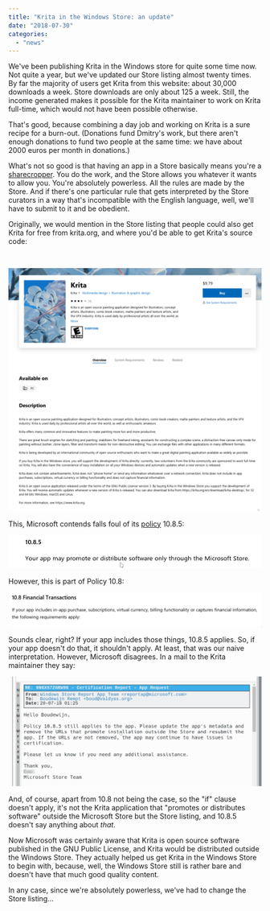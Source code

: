 ```yaml
---
title: "Krita in the Windows Store: an update"
date: "2018-07-30"
categories: 
  - "news"
---
```


We've been publishing Krita in the Windows store for quite some time now. Not quite a year, but we've updated our Store listing almost twenty times. By far the majority of users get Krita from this website: about 30,000 downloads a week. Store downloads are only about 125 a week. Still, the income generated makes it possible for the Krita maintainer to work on Krita full-time, which would not have been possible otherwise.

That's good, because combining a day job and working on Krita is a sure recipe for a burn-out. (Donations fund Dmitry's work, but there aren't enough donations to fund two people at the same time: we have about 2000 euros per month in donations.)

What's not so good is that having an app in a Store basically means you're a [sharecropper](https://en.wikipedia.org/wiki/Sharecropping). You do the work, and the Store allows you whatever it wants to allow you. You're absolutely powerless. All the rules are made by the Store. And if there's one particular rule that gets interpreted by the Store curators in a way that's incompatible with the English language, well, we'll have to submit to it and be obedient.

Originally, we would mention in the Store listing that people could also get Krita for free from krita.org, and where you'd be able to get Krita's source code:

 

[![](images/store_listing-1024x980.png)](https://krita.org/wp-content/uploads/2018/07/store_listing.png)

This, Microsoft contends falls foul of its [policy](https://docs.microsoft.com/en-us/legal/windows/agreements/store-policies#108-financial-transactions) 10.8.5:

[![](images/Screenshot_20180730_151859.png)](https://krita.org/wp-content/uploads/2018/07/Screenshot_20180730_151859.png)

However, this is part of Policy 10.8:

[![](images/Screenshot_20180730_151934-1024x138.png)](https://krita.org/wp-content/uploads/2018/07/Screenshot_20180730_151934.png)

Sounds clear, right? If your app includes those things, 10.8.5 applies. So, if your app doesn't do that, it shouldn't apply. At least, that was our naive interpretation. However, Microsoft disagrees. In a mail to the Krita maintainer they say:

[![](images/mail_microsoft-1024x443.png)](https://krita.org/wp-content/uploads/2018/07/mail_microsoft.png)

And, of course, apart from 10.8 not being the case, so the "if" clause doesn't apply, it's not the Krita application that "promotes or distributes software" outside the Microsoft Store but the Store listing, and 10.8.5 doesn't say anything about _that_.

Now Microsoft was certainly aware that Krita is open source software published in the GNU Public License, and Krita would be distributed outside the Windows Store. They actually helped us get Krita in the Windows Store to begin with, because, well, the Windows Store still is rather bare and doesn't have that much good quality content.

In any case, since we're absolutely powerless, we've had to change the Store listing...
